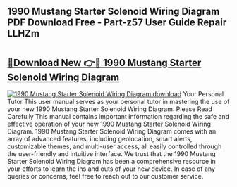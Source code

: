 ## 1990 Mustang Starter Solenoid Wiring Diagram PDF Download Free - Part-z57 User Guide Repair LLHZm

# <h2><a href="http://dfseuab.blite.top/?on=1990+Mustang+Starter+Solenoid+Wiring+Diagram">🔗Download New 👉🔴 1990 Mustang Starter Solenoid Wiring Diagram</a></h2>

[![1990 Mustang Starter Solenoid Wiring Diagram download](https://i.imgur.com/lujVjoI.png)](http://dfseuab.blite.top/?on=1990+Mustang+Starter+Solenoid+Wiring+Diagram)
Your Personal Tutor This user manual serves as your personal tutor in mastering the use of your new 1990 Mustang Starter Solenoid Wiring Diagram. Please Read Carefully This manual contains important information regarding the safe and effective operation of your new 1990 Mustang Starter Solenoid Wiring Diagram. 1990 Mustang Starter Solenoid Wiring Diagram comes with an array of advanced features, including geolocation, smart alerts, customizable themes, and multi-user access, all easily controlled through the user-friendly and intuitive interface. We trust that the 1990 Mustang Starter Solenoid Wiring Diagram has been a comprehensive resource in your efforts to learn the ins and outs of your new device. In case of any queries or concerns, feel free to reach out to our customer service.
